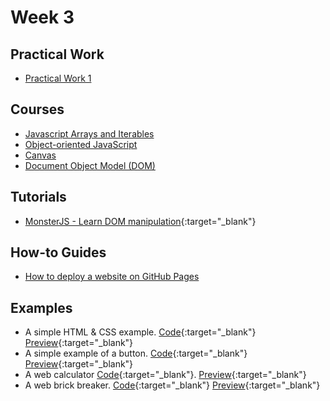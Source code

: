 # Week 3

## Practical Work

- [Practical Work 1](/web-course/practical-works/practical-work-1/)

## Courses

- [Javascript Arrays and Iterables](/web-course/courses/javascript/#javascript-arrays-and-iterables)
- [Object-oriented JavaScript](/web-course/courses/object-oriented-javascript/)
- [Canvas](/web-course/courses/canvas/)
- [Document Object Model (DOM)](/web-course/courses/document-object-model/)

## Tutorials

- [MonsterJS - Learn DOM manipulation](https://monsterjs.com/){:target="_blank"}

## How-to Guides

- [How to deploy a website on GitHub Pages](/web-course/how-to-guides/how-to-deploy-on-github-pages/)
## Examples

- A simple HTML & CSS example. [Code](https://github.com/HEIG-VD-WEB/html-css-example){:target="_blank"} [Preview](https://heig-vd-web.github.io/html-css-example/){:target="_blank"}
- A simple example of a button. [Code](https://github.com/HEIG-VD-WEB/button-example){:target="_blank"} [Preview](https://heig-vd-web.github.io/button-example/){:target="_blank"}
- A web calculator [Code](https://github.com/HEIG-VD-WEB/calculator-example){:target="_blank"}. [Preview](https://heig-vd-web.github.io/calculator-example/){:target="_blank"}
- A web brick breaker. [Code](https://github.com/HEIG-VD-WEB/brick-breaker-example){:target="_blank"} [Preview](https://heig-vd-web.github.io/brick-breaker-example/){:target="_blank"}
